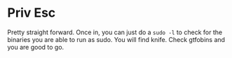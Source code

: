 # Priv Esc 


Pretty straight forward. Once in, you can just do a `sudo -l` to check for the binaries you are able to run as sudo.
You will find knife. Check gtfobins and you are good to go.